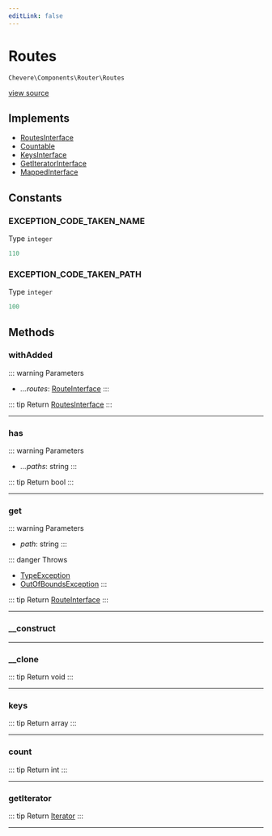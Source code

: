 ```yaml
---
editLink: false
---
```


# Routes

`Chevere\Components\Router\Routes`

[view source](https://github.com/chevere/chevere/blob/main/src/Chevere/Components/Router/Routes.php)

## Implements

- [RoutesInterface](../../Interfaces/Router/RoutesInterface.md)
- [Countable](https://www.php.net/manual/class.countable)
- [KeysInterface](../../Interfaces/DataStructure/KeysInterface.md)
- [GetIteratorInterface](../../Interfaces/DataStructure/GetIteratorInterface.md)
- [MappedInterface](../../Interfaces/DataStructure/MappedInterface.md)

## Constants

### EXCEPTION_CODE_TAKEN_NAME

Type `integer`

```php
110
```

### EXCEPTION_CODE_TAKEN_PATH

Type `integer`

```php
100
```

## Methods

### withAdded

::: warning Parameters
- *...routes*: [RouteInterface](../../Interfaces/Router/Route/RouteInterface.md)
:::

::: tip Return
[RoutesInterface](../../Interfaces/Router/RoutesInterface.md)
:::

---

### has

::: warning Parameters
- *...paths*: string
:::

::: tip Return
bool
:::

---

### get

::: warning Parameters
- *path*: string
:::

::: danger Throws
- [TypeException](../../Exceptions/Core/TypeException.md) 
- [OutOfBoundsException](../../Exceptions/Core/OutOfBoundsException.md) 
:::

::: tip Return
[RouteInterface](../../Interfaces/Router/Route/RouteInterface.md)
:::

---

### __construct

---

### __clone

::: tip Return
void
:::

---

### keys

::: tip Return
array
:::

---

### count

::: tip Return
int
:::

---

### getIterator

::: tip Return
[Iterator](https://www.php.net/manual/class.iterator)
:::

---
